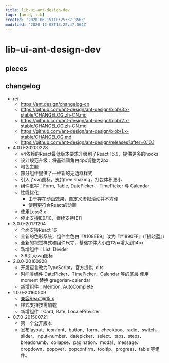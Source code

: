 ```yaml
---
title: lib-ui-ant-design-dev
tags: [antd, lib]
created: '2020-06-15T10:25:37.356Z'
modified: '2020-12-08T13:22:47.564Z'
---
```


# lib-ui-ant-design-dev

## pieces

## changelog

- ref
  - https://ant.design/changelog-cn
  - https://github.com/ant-design/ant-design/blob/3.x-stable/CHANGELOG.zh-CN.md
  - https://github.com/ant-design/ant-design/blob/2.x-stable/CHANGELOG.zh-CN.md
  - https://github.com/ant-design/ant-design/blob/1.x-stable/CHANGELOG.md
  - https://github.com/ant-design/ant-design/releases?after=0.10.1
- 4.0.0-20200228
  - v4依赖的React最低版本要求升级到了React 16.9，提供更多的hooks 
  - 设计规范升级：将基础圆角由4px调整为2px
  - 暗色主题
  - 部分组件提供了一种新的无边框样式
  - 引入了svg图标，支持tree shaking，打包体积更小
  - 组件重写：Form, Table, DatePicker、 TimePicker 与 Calendar
  - 性能优化
    - 由于存在动画效果，自定义虚拟滚动并不方便
    - 使用更符合React的动画
  - 使用Less3.x
  - 停止支持IE9/10，继续支持IE11
- 3.0.0-20171204
  - 全面支持React 16
  - 全新的色彩系统，组件主色由『#108EE9』改为『#1890FF』(『拂晓蓝』)
  - 全新的视觉样式和组件尺寸，基础字体大小由12px增大到14px
  - 新增组件：List, Divider
  - 3.9引入svg图标
- 2.0.0-20160928
  - 开发语言改为TypeScript，官方提供 .d.ts
  - 时间类组件 DatePicker、TimePicker、Calendar 等的底层 使用 moment 替换 gregorian-calendar
  - 新增组件：Mention, AutoComplete
- 1.0.0-20160509
  - 兼容React@15.x
  - 样式支持按需加载
  - 新增组件：Card, Rate, LocaleProvider
- 0.7.0-201500721
  - 第一个公开版本
  - 发布layout、iconfont、button、form、checkbox、radio、switch、slider、input-number、datepicker、select、tabs、steps、breadcrumb、collapse、pagination、modal、message、dropdown、popover、popconfirm、tooltip、progress、table 等组件。
